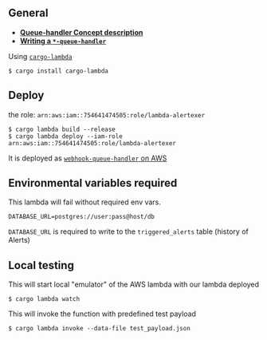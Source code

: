 ## General

- [**Queue-handler Concept description**](./docs/QUEUE_HANDLER_CONCEPT.md)
- [**Writing a `*-queue-handler`**](./docs/WRITING_QUEUE_HANDLER.md)

Using [`cargo-lambda`](https://github.com/cargo-lambda/cargo-lambda)
```
$ cargo install cargo-lambda
```

## Deploy

the role: `arn:aws:iam::754641474505:role/lambda-alertexer`

```
$ cargo lambda build --release
$ cargo lambda deploy --iam-role arn:aws:iam::754641474505:role/lambda-alertexer
```

It is deployed as [`webhook-queue-handler` on AWS](https://eu-central-1.console.aws.amazon.com/lambda/home?region=eu-central-1#/functions/webhook-queue-handler)

## Environmental variables required

This lambda will fail without required env vars.

```
DATABASE_URL=postgres://user:pass@host/db
```

`DATABASE_URL` is required to write to the `triggered_alerts` table (history of Alerts)

## Local testing

This will start local "emulator" of the AWS lambda with our lambda deployed

```
$ cargo lambda watch
```

This will invoke the function with predefined test payload

```
$ cargo lambda invoke --data-file test_payload.json
```
